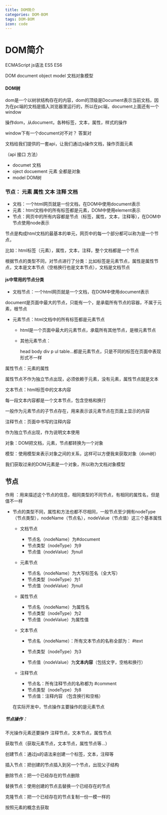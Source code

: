 ```yaml
---
title: DOM简介
categories: DOM-BOM
tags: DOM-BOM
icon: code
---
```

# DOM简介

ECMAScript  js语法 ES5 ES6

DOM  document object model 文档对象模型

#### DOM树

dom是一个以树状结构存在的内容，dom的顶级是Document表示当前文档，因为在pc端的文档是插入浏览器里运行的，所以在pc端，document上面还有一个window

操作dom，从document，各种标签，文本，属性，样式的操作

window下有一个document对不对？ 答案对

文档给我们提供的一套api，让我们通过js操作文档，操作页面元素

（api 接口 方法）

- documet    文档 
- oject     docuement 元素 全都是对象
- model     DOM树

### 节点： 元素  属性 文本  注释  文档

- 文档：一个html网页就是一份文档，在DOM中使用document表示
- 元素：html文档中的所有标签都是元素，DOM中使用element表示
- 节点：网页中的所有内容都是节点（标签，属性，文本，注释等），在DOM中节点使用node表示


节点是构成html文档的最基本的单元，网页中的每一个部分都可以称为是一个节点，

比如：html标签（元素），属性，文本，注释，整个文档都是一个节点

根据节点的类型不同，对节点进行了分类：比如标签是元素节点，属性是属性节点，文本是文本节点（空格换行也是文本节点），文档是文档节点

#### **js中常用的节点分类**

- 文档节点：一个html网页就是一个文档，在DOM中使用document表示


document是页面中最大的节点，只能有一个，是承载所有节点的容器，不属于元素，根节点

- 元素节点：html文档中的所有标签都是元素节点

  - html是一个页面中最大的元素节点，承载所有其他节点，是根元素节点

  - 其他元素节点：

    head body div p ul table...都是元素节点，只是不同的标签在页面中表现形式不一样

属性节点：元素的属性

属性节点不作为独立节点出现，必须依赖于元素，没有元素，属性节点就是文本

文本节点：html标签中的文本内容 

每一段文本内容都是一个文本节点，包含空格和换行

一般作为元素节点的子节点存在，用来表示该元素节点在页面上显示的内容

注释节点：页面中书写的注释内容

作为独立节点出现，作为说明文本使用

对象：DOM把文档，元素，节点都转换为一个对象

模型：使用模型来表示对象之间的关系，这样可以方便我来获取对象（dom树）

我们获取过来的DOM元素是一个对象，所以称为文档对象模型

## 节点

作用 ：用来描述这个节点的信息，相同类型的不同节点，有相同的属性名，但是值不一样

- 节点的类型不同，属性和方法也都不尽相同，一般节点至少拥有nodeType（节点类型），nodeName（节点名），nodeValue（节点值）这三个基本属性

  - 文档节点

    - 节点名（nodeName）为#document
    - 节点类型（nodeType）为9
    - 节点值（nodeValue）为null

  - 元素节点

    - 节点名（nodeName）为大写标签名（全大写）
    - 节点类型（nodeType）为1
    - 节点值（nodeValue）为null

  - 属性节点

    - 节点名（nodeName）为属性名
    - 节点类型（nodeType）为2
    - 节点值（nodeValue）为属性值

  - 文本节点

    - 节点名（nodeName）：所有文本节点的名称全部为：  #text

    - 节点类型（nodeType）为3
    - 节点值（nodeValue）为**文本内容**（包括文字，空格和换行）

  - 注释节点
    - 节点名：所有注释节点的名称都为  #comment
    - 节点类型（nodeType）为8
    - 节点值：注释内容 （包含换行和空格）

  在实际开发中，节点操作主要操作的是元素节点

##### 节点操作：

不光操作元素还要操作 注释节点，文本节点，属性节点

获取节点（获取元素节点，文本节点，属性节点等...）

创建节点：通过js的语法来创建一个标签，文本，注释等

插入节点：把创建的节点插入到另一个节点，出现父子结构

删除节点：把一个已经存在的节点删除

替换节点：使用创建的节点去替换一个已经存在的节点

克隆节点：把一个已经存在的节点复制一份一模一样的

按照元素的概念去获取
